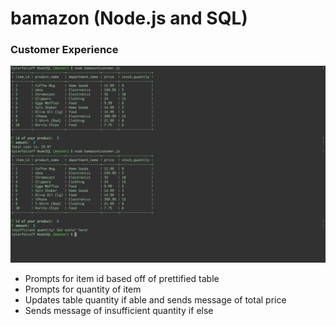 # bamazon (Node.js and SQL)

### Customer Experience 
![working example image](images/working_example.png)

* Prompts for item id based off of prettified table
* Prompts for quantity of item
* Updates table quantity if able and sends message of total price
* Sends message of insufficient quantity if else

